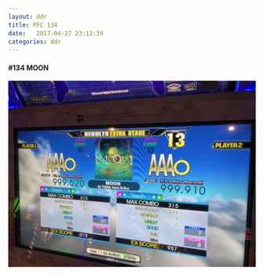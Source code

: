 ```yaml
---
layout: ddr
title: PFC 134
date:   2017-04-27 23:12:39
categories: ddr
---
```


#### **#134** MOON
![](/images/pfc/134_MOON.jpg)
